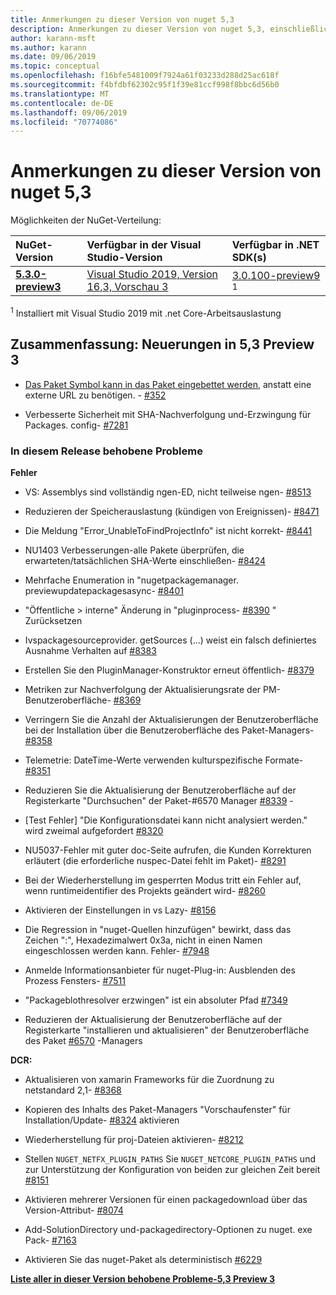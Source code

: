 ```yaml
---
title: Anmerkungen zu dieser Version von nuget 5,3
description: Anmerkungen zu dieser Version von nuget 5,3, einschließlich neuer Features, Fehlerbehebungen und dcrs.
author: karann-msft
ms.author: karann
ms.date: 09/06/2019
ms.topic: conceptual
ms.openlocfilehash: f16bfe5481009f7924a61f03233d288d25ac618f
ms.sourcegitcommit: f4bfdbf62302c95f1f39e81ccf998f8bbc6d56b0
ms.translationtype: MT
ms.contentlocale: de-DE
ms.lasthandoff: 09/06/2019
ms.locfileid: "70774086"
---
```

# <a name="nuget-53-release-notes"></a>Anmerkungen zu dieser Version von nuget 5,3

Möglichkeiten der NuGet-Verteilung:

| NuGet-Version | Verfügbar in der Visual Studio-Version| Verfügbar in .NET SDK(s)|
|:---|:---|:---|
| [**5.3.0-preview3**](https://nuget.org/downloads) | [Visual Studio 2019, Version 16,3, Vorschau 3](https://visualstudio.microsoft.com/vs/preview/) | [3.0.100-preview9](https://dotnet.microsoft.com/download/dotnet-core/3.0) <sup>1</sup> |

<sup>1</sup> Installiert mit Visual Studio 2019 mit .net Core-Arbeitsauslastung

## <a name="summary-whats-new-in-53-preview-3"></a>Zusammenfassung: Neuerungen in 5,3 Preview 3

* [Das Paket Symbol kann in das Paket eingebettet werden](../reference/msbuild-targets.md#packing-an-icon-image-file), anstatt eine externe URL zu benötigen. - [#352](https://github.com/NuGet/Home/issues/352)

* Verbesserte Sicherheit mit SHA-Nachverfolgung und-Erzwingung für Packages. config- [#7281](https://github.com/NuGet/Home/issues/7281)

### <a name="issues-fixed-in-this-release"></a>In diesem Release behobene Probleme

**Fehler**

* VS: Assemblys sind vollständig ngen-ED, nicht teilweise ngen- [#8513](https://github.com/NuGet/Home/issues/8513)

* Reduzieren der Speicherauslastung (kündigen von Ereignissen)- [#8471](https://github.com/NuGet/Home/issues/8471)

* Die Meldung "Error_UnableToFindProjectInfo" ist nicht korrekt- [#8441](https://github.com/NuGet/Home/issues/8441)

* NU1403 Verbesserungen-alle Pakete überprüfen, die erwarteten/tatsächlichen SHA-Werte einschließen- [#8424](https://github.com/NuGet/Home/issues/8424)

* Mehrfache Enumeration in "nugetpackagemanager. previewupdatepackagesasync- [#8401](https://github.com/NuGet/Home/issues/8401)

* "Öffentliche > interne" Änderung in "pluginprocess- [#8390](https://github.com/NuGet/Home/issues/8390) " Zurücksetzen

* Ivspackagesourceprovider. getSources (...) weist ein falsch definiertes Ausnahme Verhalten auf [#8383](https://github.com/NuGet/Home/issues/8383)

* Erstellen Sie den PluginManager-Konstruktor erneut öffentlich- [#8379](https://github.com/NuGet/Home/issues/8379)

* Metriken zur Nachverfolgung der Aktualisierungsrate der PM-Benutzeroberfläche- [#8369](https://github.com/NuGet/Home/issues/8369)

* Verringern Sie die Anzahl der Aktualisierungen der Benutzeroberfläche bei der Installation über die Benutzeroberfläche des Paket-Managers- [#8358](https://github.com/NuGet/Home/issues/8358)

* Telemetrie: DateTime-Werte verwenden kulturspezifische Formate- [#8351](https://github.com/NuGet/Home/issues/8351)

* Reduzieren Sie die Aktualisierung der Benutzeroberfläche auf der Registerkarte "Durchsuchen" der Paket-#6570 Manager [#8339](https://github.com/NuGet/Home/issues/8339) -

* [Test Fehler] "Die Konfigurationsdatei kann nicht analysiert werden." wird zweimal aufgefordert [#8320](https://github.com/NuGet/Home/issues/8320)

* NU5037-Fehler mit guter doc-Seite aufrufen, die Kunden Korrekturen erläutert (die erforderliche nuspec-Datei fehlt im Paket)- [#8291](https://github.com/NuGet/Home/issues/8291)

* Bei der Wiederherstellung im gesperrten Modus tritt ein Fehler auf, wenn runtimeidentifier des Projekts geändert wird- [#8260](https://github.com/NuGet/Home/issues/8260)

* Aktivieren der Einstellungen in vs Lazy- [#8156](https://github.com/NuGet/Home/issues/8156)

* Die Regression in "nuget-Quellen hinzufügen" bewirkt, dass das Zeichen ":", Hexadezimalwert 0x3a, nicht in einen Namen eingeschlossen werden kann. Fehler- [#7948](https://github.com/NuGet/Home/issues/7948)

* Anmelde Informationsanbieter für nuget-Plug-in: Ausblenden des Prozess Fensters- [#7511](https://github.com/NuGet/Home/issues/7511)

* "Packageblothresolver erzwingen" ist ein absoluter Pfad [#7349](https://github.com/NuGet/Home/issues/7349)

* Reduzieren der Aktualisierung der Benutzeroberfläche auf der Registerkarte "installieren und aktualisieren" der Benutzeroberfläche des Paket [#6570](https://github.com/NuGet/Home/issues/6570) -Managers

**DCR:**

* Aktualisieren von xamarin Frameworks für die Zuordnung zu netstandard 2,1- [#8368](https://github.com/NuGet/Home/issues/8368)

* Kopieren des Inhalts des Paket-Managers "Vorschaufenster" für Installation/Update- [#8324](https://github.com/NuGet/Home/issues/8324) aktivieren

* Wiederherstellung für proj-Dateien aktivieren- [#8212](https://github.com/NuGet/Home/issues/8212)

* Stellen `NUGET_NETFX_PLUGIN_PATHS` Sie `NUGET_NETCORE_PLUGIN_PATHS` und zur Unterstützung der Konfiguration von beiden zur gleichen Zeit bereit [#8151](https://github.com/NuGet/Home/issues/8151)

* Aktivieren mehrerer Versionen für einen packagedownload über das Version-Attribut- [#8074](https://github.com/NuGet/Home/issues/8074)

* Add-SolutionDirectory und-packagedirectory-Optionen zu nuget. exe Pack- [#7163](https://github.com/NuGet/Home/issues/7163)

* Aktivieren Sie das nuget-Paket als deterministisch [#6229](https://github.com/NuGet/Home/issues/6229)

**[Liste aller in dieser Version behobene Probleme-5,3 Preview 3](https://github.com/nuget/home/issues?q=is%3Aissue+is%3Aclosed+milestone%3A%225.3")**
